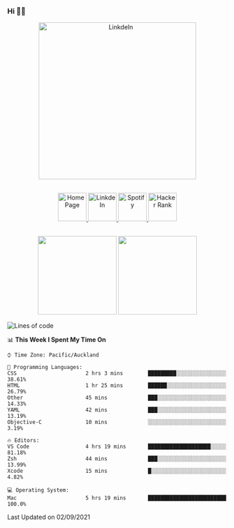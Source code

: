 ### Hi 👋🏻
<p align="center">
 <img alt="LinkdeIn" width="360px" src="https://media.giphy.com/media/fbyGEE9mlqDyE/giphy.gif?cid=ecf05e479e3sjlimgnu6742uu0i3fsxrozdeiq7ngv5qowed&rid=giphy.gif&ct=g" />
</p>

<p align="center">
<br/>
<a href="https://liguo.jiao.co.nz">
  <img alt="Home Page" width="65px" src="https://image.flaticon.com/icons/svg/725/725322.svg" />
</a>
<a href="https://www.linkedin.com/in/liguojiaouc">
  <img alt="LinkdeIn" width="65px" src="https://image.flaticon.com/icons/svg/725/725337.svg" />
</a>
<a href="https://open.spotify.com/user/1233857145?si=96fbba946f584236">
  <img alt="Spotify" width="65px" src="https://image.flaticon.com/icons/svg/725/725281.svg" />
</a>
<a href="https://www.hackerrank.com/iceman201">
  <img alt="Hacker Rank" width="65px" src="https://upload.wikimedia.org/wikipedia/commons/4/40/HackerRank_Icon-1000px.png" />
</a>
</p>

<p align="center">
<br/>
<img height="180px" src="https://github-readme-stats.vercel.app/api/top-langs/?username=iceman201&show_icons=true&layout=compact&theme=onedark&hide_border=true"/>
<img height="180px" src="https://github-readme-stats.vercel.app/api?username=iceman201&show_icons=true&count_private=true&theme=onedark&include_all_commits=true&hide_border=true"/>
</p>

<!--START_SECTION:waka-->
![Lines of code](https://img.shields.io/badge/From%20Hello%20World%20I%27ve%20Written-1.6%20million%20lines%20of%20code-blue)

📊 **This Week I Spent My Time On** 

```text
⌚︎ Time Zone: Pacific/Auckland

💬 Programming Languages: 
CSS                      2 hrs 3 mins        █████████░░░░░░░░░░░░░░░░   38.61% 
HTML                     1 hr 25 mins        ██████░░░░░░░░░░░░░░░░░░░   26.79% 
Other                    45 mins             ███░░░░░░░░░░░░░░░░░░░░░░   14.33% 
YAML                     42 mins             ███░░░░░░░░░░░░░░░░░░░░░░   13.19% 
Objective-C              10 mins             ░░░░░░░░░░░░░░░░░░░░░░░░░   3.19%

🔥 Editors: 
VS Code                  4 hrs 19 mins       ████████████████████░░░░░   81.18% 
Zsh                      44 mins             ███░░░░░░░░░░░░░░░░░░░░░░   13.99% 
Xcode                    15 mins             █░░░░░░░░░░░░░░░░░░░░░░░░   4.82%

💻 Operating System: 
Mac                      5 hrs 19 mins       █████████████████████████   100.0%

```


 Last Updated on 02/09/2021
<!--END_SECTION:waka-->

<!--
**iceman201/iceman201** is a ✨ _special_ ✨ repository because its `README.md` (this file) appears on your GitHub profile.

Here are some ideas to get you started:

- 🔭 I’m currently working on ...
- 🌱 I’m currently learning ...
- 👯 I’m looking to collaborate on ...
- 🤔 I’m looking for help with ...
- 💬 Ask me about ...
- 📫 How to reach me: ...
- 😄 Pronouns: ...
- ⚡ Fun fact: ...
-->
